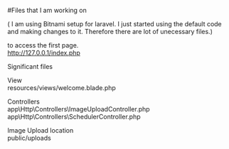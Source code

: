 #Files that I am working on

( I am using Bitnami setup for laravel. I just started using the default code and making changes to it. Therefore there are lot of unecessary files.)

to access the first page. <br>
http://127.0.0.1/index.php<br>

Significant files<br>

View<br>
resources/views/welcome.blade.php<br>

Controllers<br>
app\Http\Controllers\ImageUploadController.php<br>
app\Http\Controllers\SchedulerController.php<br>


Image Upload location<br>
public/uploads<br>
